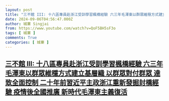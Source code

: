```yaml
---
layout: post
title: "三不館 III: 十八區專員赴浙江受訓學習楓橋經驗 六三年毛澤東以群眾維穩方式建立基層織 以群眾對付群眾 達致全面控制 二十年前習近平主政浙江重新發掘封橋經驗 疫情後全國推廣  新時代毛澤東主義復活"
date: 2024-09-06T04:56:47.000Z
author: 城寨 Singjai
from: https://www.youtube.com/watch?v=QoF5BH5sF3o
tags: [ 城寨 ]
comments: True
categories: [ 城寨 ]
---
```

<!--1725598607000-->
[三不館 III: 十八區專員赴浙江受訓學習楓橋經驗 六三年毛澤東以群眾維穩方式建立基層織 以群眾對付群眾 達致全面控制 二十年前習近平主政浙江重新發掘封橋經驗 疫情後全國推廣  新時代毛澤東主義復活](https://www.youtube.com/watch?v=QoF5BH5sF3o)
------

<div>

</div>
